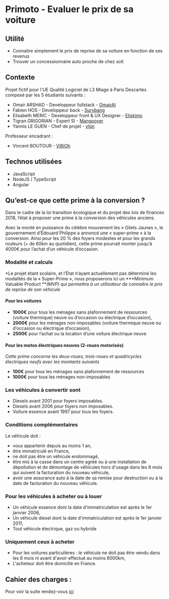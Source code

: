 # Primoto - Evaluer le prix de sa voiture

## Utilité

* Connaitre simplement le prix de reprise de sa voiture en fonction de ses revenus
* Trouver un concessionnaire auto proche de chez soit

## Contexte

Projet fictif pour l'UE Qualité Logiciel de L3 Miage à Paris Descartes composé par les 5 étudiants suivants :

* Omair ARSHAD - Developpeur fullstack - [OmairAI](https://github.com/OmairAI)
* Fabien HOS - Developpeur back - [Surybang](https://github.com/surybang)
* Elisabeth MERIC - Developpeur front & UX Designer - [Eliskimo](https://github.com/eliskimo)
* Tigran GRIGORIAN - Expert SI - [Mangoover](https://github.com/mangoover)
* Yannis LE GUEN - Chef de projet -  [ylgn](https://github.com/yannisleguen) 

Professeur encadrant :

* Vincent BOUTOUR - [ViBiOh](https://github.com/ViBiOh)

## Technos utilisées

* JavaScript 
* NodeJS / TypeScript
* Angular

## Qu’est-ce que cette prime à la conversion ?

Dans le cadre de la loi transition écologique et du projet des lois de finances 2018, l’état à proposer une prime à la conversion des véhicules anciens.

Avec la monté en puissance du célèbre mouvement les « Gilets Jaunes », le gouvernement d’Édouard Philippe a annoncé une « super-prime » à la conversion. Ainsi pour les 20 % des foyers modestes et pour les grands rouleurs (+ de 60km au quotidien), cette prime pourrait monter jusqu’à 4000€ pour l’achat d’un véhicule d’occasion.

### Modalité et calculs

*Le projet étant scolaire, et l’État n’ayant actuellement pas déterminé les modalités de la « Super-Prime », nous proposerons ici un ***Minimum Valuable Product ***(MVP) qui permettra à un utilisateur de connaitre le prix de reprise de son véhicule*

#### Pour les voitures

* **1000€** pour tous les ménages sans plafonnement de ressources (voiture thermique) neuve ou d’occasion ou électrique d’occasion),
* **2000€** pour les ménages non-imposables (voiture thermique neuve ou d’occasion ou électrique d’occasion),
* **2500€** pour l’achat ou la location d’une voiture électrique neuve

#### Pour les motos électriques neuves (2-roues motorisés)

*Cette prime concerne les deux-roues, trois-roues et quadricycles électriques neufs avec les montants suivants*

* **100€** pour tous les ménages sans plafonnement de ressources
* **1000€** pour tous les ménages non-imposables

### Les véhicules à convertir sont

* Diesels avant 2001 pour foyers imposables.
* Diesels avant 2006 pour foyers non imposables.
* Voiture essence avant 1997 pour tous les foyers.

### Conditions complémentaires

Le véhicule doit :

* vous appartenir depuis au moins 1 an,
* être immatriculé en France,
* ne doit pas être un véhicule endommagé,
* être mis à la casse dans un centre agréé ou à une installation de dépollution et de démontage de véhicules hors d'usage dans les 6 mois qui suivent la facturation du nouveau véhicule,
* avoir une assurance auto à la date de sa remise pour destruction ou à la date de facturation du nouveau véhicule.

### Pour les véhicules à acheter ou à louer

* Un véhicule essence dont la date d'immatriculation est après le 1er janvier 2006,
* Un véhicule diesel dont la date d'immatriculation est après le 1er janvier 2011,
* Tout véhicule électrique, gaz ou hybride

### Uniquement ceux à acheter

* Pour les voitures particulières : le véhicule ne doit pas être vendu dans les 6 mois ni avant d'avoir effectué au moins 6000km,
* L'acheteur doit être domicilié en France.


## Cahier des charges :
Pour voir la suite rendez-vous [ici](https://github.com/yannisleguen/primoto/blob/master/Specs.md) 
